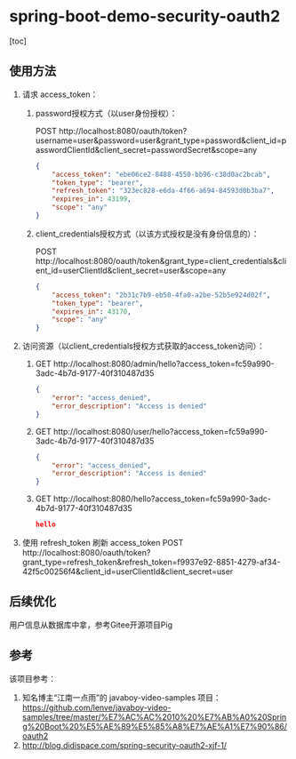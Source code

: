 # spring-boot-demo-security-oauth2

[toc]

## 使用方法

1. 请求 access_token：
   
   1. password授权方式（以user身份授权）：
   
      POST http://localhost:8080/oauth/token?username=user&password=user&grant_type=password&client_id=passwordClientId&client_secret=passwordSecret&scope=any
   
      ```json
      {
          "access_token": "ebe06ce2-8488-4550-bb96-c38d0ac2bcab",
          "token_type": "bearer",
          "refresh_token": "323ec828-e6da-4f66-a694-84593d0b3ba7",
          "expires_in": 43199,
          "scope": "any"
      }
      ```
   
      
   
   2. client_credentials授权方式（以该方式授权是没有身份信息的）：
   
      POST http://localhost:8080/oauth/token&grant_type=client_credentials&client_id=userClientId&client_secret=user&scope=any
   
      ```json
      {
          "access_token": "2b31c7b9-eb50-4fa0-a2be-52b5e924d02f",
          "token_type": "bearer",
          "expires_in": 43170,
          "scope": "any"
      }
      ```
   
      
   
2. 访问资源（以client_credentials授权方式获取的access_token访问）：

   1. GET http://localhost:8080/admin/hello?access_token=fc59a990-3adc-4b7d-9177-40f310487d35

      ```json
      {
          "error": "access_denied",
          "error_description": "Access is denied"
      }
      ```

      

   2. GET http://localhost:8080/user/hello?access_token=fc59a990-3adc-4b7d-9177-40f310487d35

      ```json
      {
          "error": "access_denied",
          "error_description": "Access is denied"
      }
      ```
      
      
      
   3. GET http://localhost:8080/hello?access_token=fc59a990-3adc-4b7d-9177-40f310487d35

      ```json
      hello
      ```

   

3. 使用 refresh_token 刷新 access_token
   POST http://localhost:8080/oauth/token?grant_type=refresh_token&refresh_token=f9937e92-8851-4279-af34-42f5c00256f4&client_id=userClientId&client_secret=user

## 后续优化

用户信息从数据库中拿，参考Gitee开源项目Pig

## 参考

该项目参考：

1. 知名博主“江南一点雨”的 javaboy-video-samples 项目：https://github.com/lenve/javaboy-video-samples/tree/master/%E7%AC%AC%2010%20%E7%AB%A0%20Spring%20Boot%20%E5%AE%89%E5%85%A8%E7%AE%A1%E7%90%86/oauth2
2. http://blog.didispace.com/spring-security-oauth2-xjf-1/


